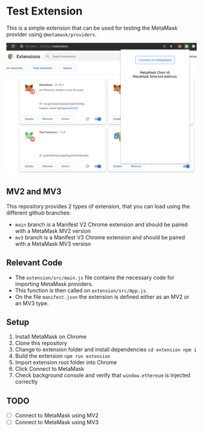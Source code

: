 # Test Extension
This is a simple extension that can be used for testing the MetaMask provider using `@metamask/providers`.

![popup](./images/popup.png)

## MV2 and MV3
This repository provides 2 types of extension, that you can load using the different github branches:
- `main` branch is a Manifest V2 Chrome extension and should be paired with a MetaMask MV2 version
- `mv3` branch is a Manifest V3 Chrome extension and should be paired with a MetaMask MV3 version

## Relevant Code

- The `extension/src/main.js` file contains the necessary code for importing MetaMask providers.
- This function is then called on `extension/src/App.js`.
- On the file `manifest.json` the extension is defined either as an MV2 or an MV3 type.

## Setup
1. Install MetaMask on Chrome
2. Clone this repository
3. Change to extension folder and install dependencies `cd extension npm i`
4. Build the extension `npm run extension`
5. Import extension root folder into Chrome
6. Click Connect to MetaMask
7. Check background console and verify that `window.ethereum` is injected correctly

## TODO
- [ ] Connect to MetaMask using MV2
- [ ] Connect to MetaMask using MV3
